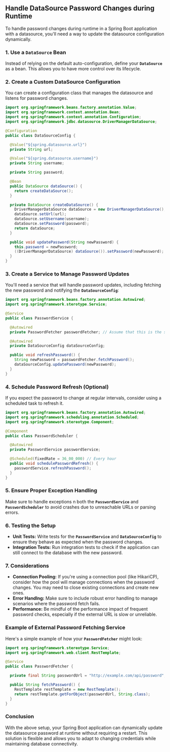 ## Handle DataSource Password Changes during Runtime

To handle password changes during runtime in a Spring Boot application with a datasource, you'll need a way to update the datasource configuration dynamically.

### 1. Use a `DataSource` Bean
Instead of relying on the default auto-configuration, define your **`DataSource`** as a bean. This allows you to have more control over its lifecycle.

### 2. Create a Custom DataSource Configuration
You can create a configuration class that manages the datasource and listens for password changes.

```java
import org.springframework.beans.factory.annotation.Value;
import org.springframework.context.annotation.Bean;
import org.springframework.context.annotation.Configuration;
import org.springframework.jdbc.datasource.DriverManagerDataSource;

@Configuration
public class DataSourceConfig {

  @Value("${spring.datasource.url}")
  private String url;

  @Value("${spring.datasource.username}")
  private String username;

  private String password;

  @Bean
  public DataSource dataSource() {
    return createDataSource();
  }

  private DataSource createDataSource() {
    DriverManagerDataSource dataSource = new DriverManagerDataSource();
    dataSource.setUrl(url);
    dataSource.setUsername(username);
    dataSource.setPassword(password);
    return dataSource;
  }

  public void updatePassword(String newPassword) {
    this.password = newPassword;
    ((DriverManagerDataSource) dataSource()).setPassword(newPassword);
  }
}
```

### 3. Create a Service to Manage Password Updates
You'll need a service that will handle password updates, including fetching the new password and notifying the **`DataSourceConfig`**:

```java
import org.springframework.beans.factory.annotation.Autowired;
import org.springframework.sterotype.Service;

@Service
public class PasswordService {

  @Autowired
  private PasswordFetcher passwordFetcher; // Assume that this is the service to fetch password from external source.

  @Autowired
  private DataSourceConfig dataSourceConfig;

  public void refreshPassword() {
    String newPassword = passwordFetcher.fetchPassword();
    dataSourceConfig.updatePassword(newPassword);
  }
}
```

### 4. Schedule Password Refresh (Optional)
If you expect the password to change at regular intervals, consider using a scheduled task to refresh it.

```java
import org.springframework.beans.factory.annotation.Autowired;
import org.springframework.scheduling.annotation.Scheduled;
import org.springframework.stereotype.Component;

@Component
public class PasswordScheduler {

  @Autowired
  private PasswordService passwordService;

  @Scheduled(fixedRate = 36_00_000) // Every hour
  public void schedulePasswordRefresh() {
    passwordService.refreshPassword();
  }
}
```

### 5. Ensure Proper Exception Handling
Make sure to handle exceptions n both the **`PasswordService`** and **`PasswordScheduler`** to avoid crashes due to unreachable URLs or parsing errors.

### 6. Testing the Setup
- **Unit Tests:** Write tests for the **`PasswordService`** and **`DataSourceConfig`** to ensure they behave as expected when the password changes.
- **Integration Tests:** Run integration tests to check if the application can still connect to the database with the new password.

### 7. Considerations
- **Connection Pooling:** If you're using a connection pool (like HikariCP), consider how the pool will manage connections when the password changes. You may need to close existing connections and create new ones.
- **Error Handlng:** Make sure to include robust error handling to manage scenarios where the password fetch fails.
- **Performance:** Be mindful of the performance impact of frequent password checks, especially if the external URL is slow or unreliable.

### Example of External Password Fetching Service
Here's a simple example of how your **`PasswordFetcher`** might look:

```java
import org.springframework.stereotype.Service;
import org.springframework.web.client.RestTemplate;

@Service
public class PasswordFetcher {

  private final String passwordUrl = "http://example.com/api/password"; // Replace with actual url

  public String fetchPassword() {
    RestTemplate restTemplate = new RestTemplate();
    return restTemplate.getForObject(passwordUrl, String.class);
  }
}
```

### Conclusion
With the above setup, your Spring Boot application can dynamically update the datasource password at runtime without requiring a restart. This solution is flexible and allows you to adapt to changing credentials while maintaining database connectivity.
